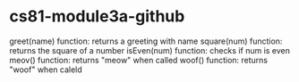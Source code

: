 # cs81-module3a-github
greet(name) function: returns a greeting with name 
square(num) function: returns the square of a number
isEven(num) function: checks if num is even
meov() function: returns "meow" when called
woof() function: returns "woof" when caleld

